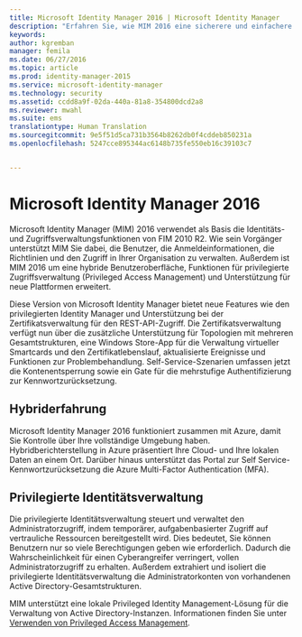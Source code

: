 ```yaml
---
title: Microsoft Identity Manager 2016 | Microsoft Identity Manager
description: "Erfahren Sie, wie MIM 2016 eine sicherere und einfachere Erfahrung bei der Identitätsverwaltung in der Cloud und lokal bietet."
keywords: 
author: kgremban
manager: femila
ms.date: 06/27/2016
ms.topic: article
ms.prod: identity-manager-2015
ms.service: microsoft-identity-manager
ms.technology: security
ms.assetid: ccdd8a9f-02da-440a-81a8-354800dcd2a8
ms.reviewer: mwahl
ms.suite: ems
translationtype: Human Translation
ms.sourcegitcommit: 9e5f51d5ca731b3564b8262db0f4cddeb850231a
ms.openlocfilehash: 5247cce895344ac6148b735fe550eb16c39103c7


---
```


# Microsoft Identity Manager 2016
Microsoft Identity Manager (MIM) 2016 verwendet als Basis die Identitäts- und Zugriffsverwaltungsfunktionen von FIM 2010 R2. Wie sein Vorgänger unterstützt MIM Sie dabei, die Benutzer, die Anmeldeinformationen, die Richtlinien und den Zugriff in Ihrer Organisation zu verwalten.  Außerdem ist MIM 2016 um eine hybride Benutzeroberfläche, Funktionen für privilegierte Zugriffsverwaltung (Privileged Access Management) und Unterstützung für neue Plattformen erweitert.

Diese Version von Microsoft Identity Manager bietet neue Features wie den privilegierten Identity Manager und Unterstützung bei der Zertifikatsverwaltung für den REST-API-Zugriff. Die Zertifikatsverwaltung verfügt nun über die zusätzliche Unterstützung für Topologien mit mehreren Gesamtstrukturen, eine Windows Store-App für die Verwaltung virtueller Smartcards und den Zertifikatlebenslauf, aktualisierte Ereignisse und Funktionen zur Problembehandlung. Self-Service-Szenarien umfassen jetzt die Kontenentsperrung sowie ein Gate für die mehrstufige Authentifizierung zur Kennwortzurücksetzung.

## Hybriderfahrung
Microsoft Identity Manager 2016 funktioniert zusammen mit Azure, damit Sie Kontrolle über Ihre vollständige Umgebung haben. Hybridberichterstellung in Azure präsentiert Ihre Cloud- und Ihre lokalen Daten an einem Ort. Darüber hinaus unterstützt das Portal zur Self Service-Kennwortzurücksetzung die Azure Multi-Factor Authentication (MFA).

## Privilegierte Identitätsverwaltung
Die privilegierte Identitätsverwaltung steuert und verwaltet den Administratorzugriff, indem temporärer, aufgabenbasierter Zugriff auf vertrauliche Ressourcen bereitgestellt wird. Dies bedeutet, Sie können Benutzern nur so viele Berechtigungen geben wie erforderlich. Dadurch die Wahrscheinlichkeit für einen Cyberangreifer verringert, vollen Administratorzugriff zu erhalten. Außerdem extrahiert und isoliert die privilegierte Identitätsverwaltung die Administratorkonten von vorhandenen Active Directory-Gesamtstrukturen.

MIM unterstützt eine lokale Privileged Identity Management-Lösung für die Verwaltung von Active Directory-Instanzen. Informationen finden Sie unter [Verwenden von Privileged Access Management](/microsoft-identity-manager/pam/privileged-identity-management-for-active-directory-domain-services).



<!--HONumber=Jul16_HO3-->


